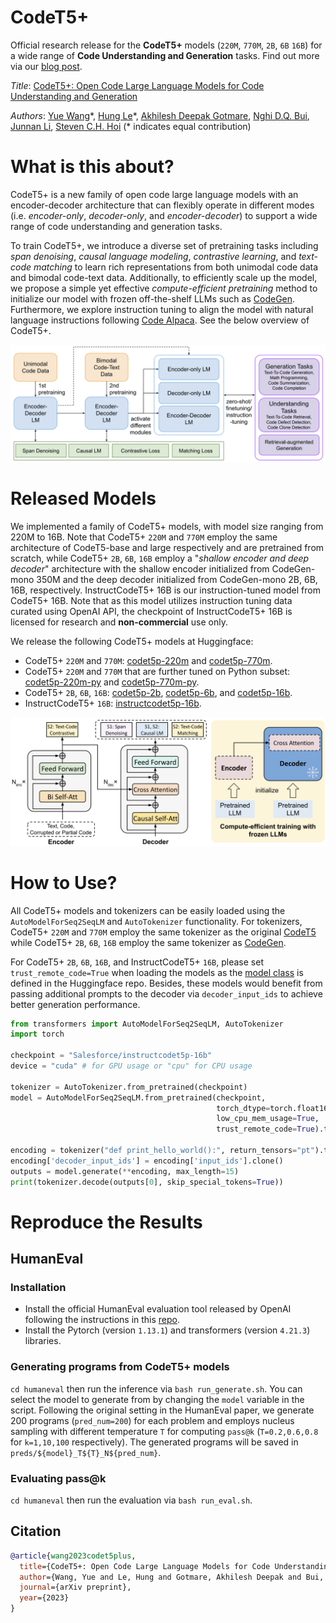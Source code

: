 # CodeT5+

Official research release for the **CodeT5+** models (`220M`, `770M`, `2B`, `6B` `16B`) for a wide range of **Code Understanding and Generation** tasks.
Find out more via our [blog post](https://blog.salesforceairesearch.com/codet5-open-code-large-language-models/).

*Title*: [CodeT5+: Open Code Large Language Models for Code Understanding and Generation](https://arxiv.org/pdf/2305.07922.pdf)

*Authors*: [Yue Wang](https://yuewang-cuhk.github.io/)\*, [Hung Le](https://sites.google.com/view/henryle2018/home?pli=1)\*, [Akhilesh Deepak Gotmare](https://akhileshgotmare.github.io/), [Nghi D.Q. Bui](https://bdqnghi.github.io/), [Junnan Li](https://sites.google.com/site/junnanlics), [Steven C.H. Hoi](https://sites.google.com/view/stevenhoi/home) (* indicates equal contribution)


# What is this about?
CodeT5+ is a new family of open code large language models with an encoder-decoder architecture that can flexibly operate in different modes (i.e. _encoder-only_, _decoder-only_, and _encoder-decoder_) to support a wide range of code understanding and generation tasks.

To train CodeT5+, we introduce a diverse set of pretraining tasks including _span denoising_, _causal language modeling_, _contrastive learning_, and _text-code matching_ to learn rich representations from both unimodal code data and bimodal code-text data. 
Additionally, to efficiently scale up the model, we propose a simple yet effective _compute-efficient pretraining_ method to initialize our model with frozen off-the-shelf LLMs such as [CodeGen](https://github.com/salesforce/CodeGen). 
Furthermore, we explore instruction tuning to align the model with natural language instructions following [Code Alpaca](https://github.com/sahil280114/codealpaca). See the below overview of CodeT5+.

![CodeT5+ overview](codet5p_overview.png)

# Released Models
We implemented a family of CodeT5+ models, with model size ranging from 220M to 16B. 
Note that CodeT5+ `220M` and `770M` employ the same architecture of CodeT5-base and large respectively and are pretrained from scratch, while CodeT5+ `2B`, `6B`, `16B` employ a "_shallow encoder and deep decoder_" architecture with the shallow encoder initialized from CodeGen-mono 350M and the deep decoder initialized from CodeGen-mono 2B, 6B, 16B, respectively.
InstructCodeT5+ 16B is our instruction-tuned model from CodeT5+ 16B. 
Note that as this model utilizes instruction tuning data curated using OpenAI API, the checkpoint of InstructCodeT5+ 16B is licensed for research and **non-commercial** use only.

We release the following CodeT5+ models at Huggingface:
* CodeT5+ `220M` and `770M`: [codet5p-220m](https://huggingface.co/Salesforce/codet5p-220m) and [codet5p-770m](https://huggingface.co/Salesforce/codet5p-770m).
* CodeT5+ `220M` and `770M` that are further tuned on Python subset: [codet5p-220m-py](https://huggingface.co/Salesforce/codet5p-220m-py) and [codet5p-770m-py](https://huggingface.co/Salesforce/codet5p-770m-py).
* CodeT5+ `2B`, `6B`, `16B`: [codet5p-2b](https://huggingface.co/Salesforce/codet5p-2b), [codet5p-6b](https://huggingface.co/Salesforce/codet5p-6b), and [codet5p-16b](https://huggingface.co/Salesforce/codet5p-16b).
* InstructCodeT5+ `16B`: [instructcodet5p-16b](https://huggingface.co/Salesforce/instructcodet5p-16b).

![CodeT5+ architecture](codet5p_architecture.png)

# How to Use?
All CodeT5+ models and tokenizers can be easily loaded using the `AutoModelForSeq2SeqLM` and `AutoTokenizer` functionality. 
For tokenizers, CodeT5+ `220M` and `770M` employ the same tokenizer as the original [CodeT5](https://github.com/salesforce/CodeT5) while CodeT5+ `2B`, `6B`, `16B` employ the same tokenizer as [CodeGen]( https://github.com/salesforce/CodeGen).

For CodeT5+ `2B`, `6B`, `16B`, and InstructCodeT5+ `16B`, please set `trust_remote_code=True` when loading the models as the [model class](https://huggingface.co/Salesforce/codet5p-16b/blob/main/modeling_codet5p.py) is defined in the Huggingface repo.
Besides, these models would benefit from passing additional prompts to the decoder via `decoder_input_ids` to achieve better generation performance.


```python
from transformers import AutoModelForSeq2SeqLM, AutoTokenizer
import torch

checkpoint = "Salesforce/instructcodet5p-16b"
device = "cuda" # for GPU usage or "cpu" for CPU usage

tokenizer = AutoTokenizer.from_pretrained(checkpoint)
model = AutoModelForSeq2SeqLM.from_pretrained(checkpoint,
                                              torch_dtype=torch.float16,
                                              low_cpu_mem_usage=True,
                                              trust_remote_code=True).to(device)

encoding = tokenizer("def print_hello_world():", return_tensors="pt").to(device)
encoding['decoder_input_ids'] = encoding['input_ids'].clone()
outputs = model.generate(**encoding, max_length=15)
print(tokenizer.decode(outputs[0], skip_special_tokens=True))
```

# Reproduce the Results

## HumanEval

### Installation
* Install the official HumanEval evaluation tool released by OpenAI following the instructions in this [repo](https://github.com/openai/human-eval).
* Install the Pytorch (version `1.13.1`) and transformers (version `4.21.3`) libraries.

### Generating programs from CodeT5+ models
`cd humaneval` then run the inference via `bash run_generate.sh`. 
You can select the model to generate from by changing the `model` variable in the script.
Following the original setting in the HumanEval paper, we generate 200 programs (`pred_num=200`) for each problem and employs nucleus sampling with different temperature `T` for computing `pass@k` (`T=0.2,0.6,0.8` for `k=1,10,100` respectively).
The generated programs will be saved in `preds/${model}_T${T}_N${pred_num}`.

### Evaluating pass@k
`cd humaneval` then run the evaluation via `bash run_eval.sh`.

## Citation

```bibtex
@article{wang2023codet5plus,
  title={CodeT5+: Open Code Large Language Models for Code Understanding and Generation},
  author={Wang, Yue and Le, Hung and Gotmare, Akhilesh Deepak and Bui, Nghi D.Q. and Li, Junnan and Hoi, Steven C. H.},
  journal={arXiv preprint},
  year={2023}
}
```
